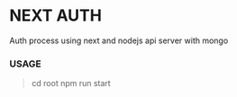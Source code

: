 # NEXT AUTH


Auth process using next and nodejs api server with mongo

### USAGE

> cd root
> npm run start
